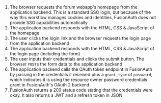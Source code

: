 1. The browser requests the forum webapp's homepage from the application backend. This is a standard SSO login, but because of the way this workflow manages cookies and identities, FusionAuth does not provide SSO capabilities automatically
1. The application backend responds with the HTML, CSS & JavaScript of the homepage
1. The user clicks the login link and the browser requests the login page from the application backend
1. The application backend responds with the HTML, CSS & JavaScript of the login page (including the form)
1. The user inputs their credentials and clicks the submit button. The browser `POST`s the form data to the application backend
1. The application backend calls the OAuth token endpoint in FusionAuth by passing in the credentials it received plus a `grant_type` of `password`, which indicates it is using the resource owner password credentials grant in FusionAuth's OAuth 2 backend 
1. FusionAuth returns a 200 status code stating that the credentials were okay. It also returns a JWT and a refresh token in JSON